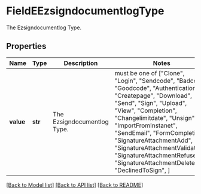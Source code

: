# FieldEEzsigndocumentlogType

The Ezsigndocumentlog Type.

## Properties
Name | Type | Description | Notes
------------ | ------------- | ------------- | -------------
**value** | **str** | The Ezsigndocumentlog Type. |  must be one of ["Clone", "Login", "Sendcode", "Badcode", "Goodcode", "Authentication", "Createpage", "Download", "Send", "Sign", "Upload", "View", "Completion", "Changelimitdate", "Unsign", "ImportFromInstanet", "SendEmail", "FormCompletion", "SignatureAttachmentAdd", "SignatureAttachmentValidation", "SignatureAttachmentRefused", "SignatureAttachmentDeleted", "DeclinedToSign", ]

[[Back to Model list]](../README.md#documentation-for-models) [[Back to API list]](../README.md#documentation-for-api-endpoints) [[Back to README]](../README.md)


